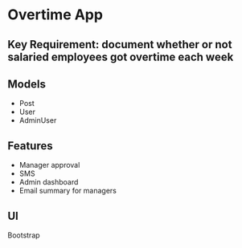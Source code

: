 # Overtime App

## Key Requirement: document whether or not salaried employees got overtime each week

## Models

- Post
- User
- AdminUser

## Features

- Manager approval
- SMS
- Admin dashboard
- Email summary for managers

## UI

Bootstrap
